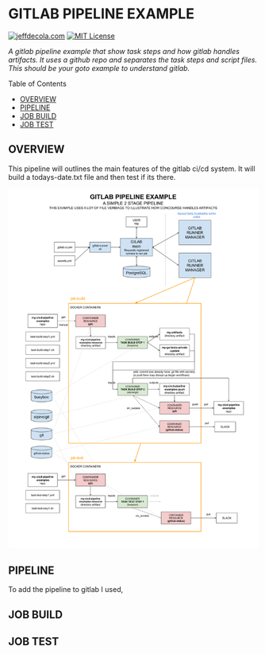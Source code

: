 # GITLAB PIPELINE EXAMPLE

[![jeffdecola.com](https://img.shields.io/badge/website-jeffdecola.com-blue)](https://jeffdecola.com)
[![MIT License](https://img.shields.io/:license-mit-blue.svg)](https://jeffdecola.mit-license.org)

  _A gitlab pipeline example that show task steps and how
  gitlab handles artifacts. It uses a github repo and separates
  the task steps and script files.
  This should be your goto example to understand gitlab._

Table of Contents

* [OVERVIEW](https://github.com/JeffDeCola/my-cicd-pipeline-examples/tree/master/gitlab-pipelines/gitlab-pipeline-example#overview)
* [PIPELINE](https://github.com/JeffDeCola/my-cicd-pipeline-examples/tree/master/gitlab-pipelines/gitlab-pipeline-example#pipeline)
* [JOB BUILD](https://github.com/JeffDeCola/my-cicd-pipeline-examples/tree/master/gitlab-pipelines/gitlab-pipeline-example#job-build)
* [JOB TEST](https://github.com/JeffDeCola/my-cicd-pipeline-examples/tree/master/gitlab-pipelines/gitlab-pipeline-example#job-test)

## OVERVIEW

This pipeline will outlines the main features of the gitlab ci/cd system.
It will build a todays-date.txt file and then test if its there.

![IMAGE - gitlab-pipeline-example.svg - IMAGE](../../docs/pics/gitlab-pipeline-example.svg)

## PIPELINE

To add the pipeline to gitlab I used,

## JOB BUILD

## JOB TEST
